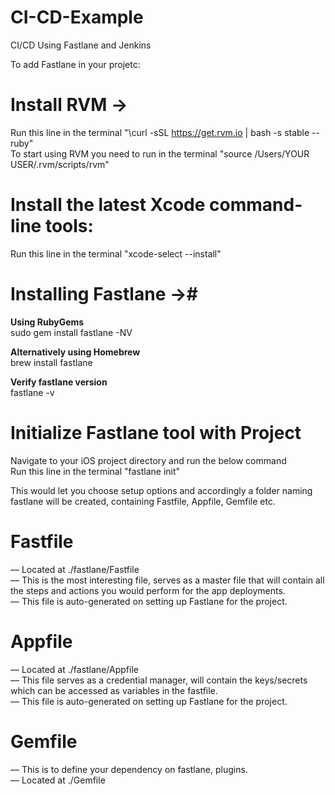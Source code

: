 # CI-CD-Example
CI/CD Using Fastlane and Jenkins

To add Fastlane in your projetc:<br />
# Install RVM -><br />
Run this line in the terminal "\curl -sSL https://get.rvm.io | bash -s stable --ruby"<br />
To start using RVM you need to run in the terminal "source /Users/YOUR USER/.rvm/scripts/rvm"<br />

# Install the latest Xcode command-line tools:<br />
Run this line in the terminal "xcode-select --install"<br />

# Installing Fastlane ->#<br />
**Using RubyGems**<br />
sudo gem install fastlane -NV<br />


**Alternatively using Homebrew**<br />
brew install fastlane<br />


**Verify fastlane version**<br />
fastlane -v<br />

# Initialize Fastlane tool with Project<br />
Navigate to your iOS project directory and run the below command<br />
Run this line in the terminal "fastlane init"

This would let you choose setup options and accordingly a folder naming fastlane will be created, containing Fastfile, Appfile, Gemfile etc.<br />


# Fastfile<br />
— Located at ./fastlane/Fastfile<br />
— This is the most interesting file, serves as a master file that will contain all the steps and actions you would perform for the app deployments.<br />
— This file is auto-generated on setting up Fastlane for the project.<br />


# Appfile<br />
— Located at ./fastlane/Appfile<br />
— This file serves as a credential manager, will contain the keys/secrets which can be accessed as variables in the fastfile.<br />
— This file is auto-generated on setting up Fastlane for the project.<br />


# Gemfile<br />
— This is to define your dependency on fastlane, plugins.<br />
— Located at ./Gemfile<br />

